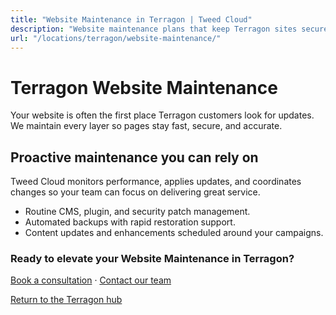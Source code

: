 ```yaml
---
title: "Website Maintenance in Terragon | Tweed Cloud"
description: "Website maintenance plans that keep Terragon sites secure and up to date."
url: "/locations/terragon/website-maintenance/"
---
```


# Terragon Website Maintenance

Your website is often the first place Terragon customers look for updates. We maintain every layer so pages stay fast, secure, and accurate.

## Proactive maintenance you can rely on

Tweed Cloud monitors performance, applies updates, and coordinates changes so your team can focus on delivering great service.

- Routine CMS, plugin, and security patch management.
- Automated backups with rapid restoration support.
- Content updates and enhancements scheduled around your campaigns.

### Ready to elevate your Website Maintenance in Terragon?

[Book a consultation](/consultation/) · [Contact our team](/contact/)

[Return to the Terragon hub](/locations/terragon/)
